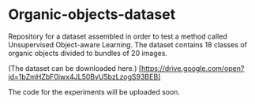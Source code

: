 # Organic-objects-dataset
Repository for a dataset assembled in order to test a method called Unsupervised Object-aware Learning. The dataset contains 18 classes of organic objects divided to bundles of 20 images.

(The dataset can be downloaded here.) [https://drive.google.com/open?id=1bZmHZbF0jwx4JL50BvU5bzLzogS93BEB]

The code for the experiments will be uploaded soon.
